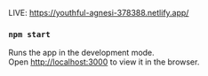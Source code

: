 LIVE: https://youthful-agnesi-378388.netlify.app/

### `npm start`

Runs the app in the development mode.<br />
Open [http://localhost:3000](http://localhost:3000) to view it in the browser.
